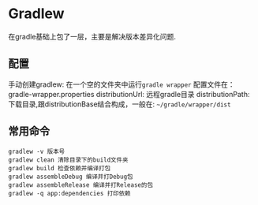 # Gradlew
在gradle基础上包了一层，主要是解决版本差异化问题.
## 配置
手动创建gradlew: 在一个空的文件夹中运行`gradle wrapper`
配置文件在：gradle-wrapper.properties
distributionUrl: 远程gradle目录
distributionPath: 下载目录,跟distributionBase结合构成，一般在: `~/gradle/wrapper/dist`
## 常用命令
```
gradlew -v 版本号
gradlew clean 清除目录下的build文件夹
gradlew build 检查依赖并编译打包
gradlew assembleDebug 编译并打Debug包
gradlew assembleRelease 编译并打Release的包
gradlew -q app:dependencies 打印依赖
```

